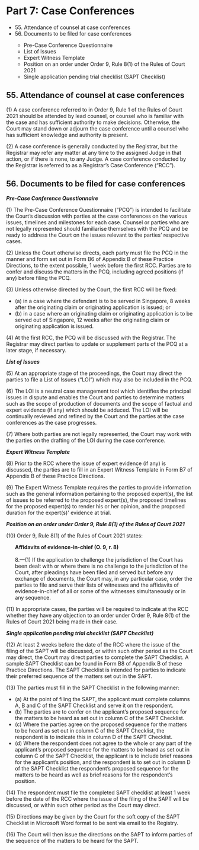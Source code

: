 # Part 7: Case Conferences

<ul type="*">
	<li>55. Attendance of counsel at case conferences</li>
	<li>56. Documents to be filed for case conferences</li>
		<ul>
			<li>Pre-Case Conference Questionnaire</li>
			<li>List of Issues</li>
			<li>Expert Witness Template</li>
			<li>Position on an order under Order 9, Rule 8(1) of the Rules of Court 2021</li>
			<li>Single application pending trial checklist (SAPT Checklist)</li>
		</ul>
</ul>

## 55. Attendance of counsel at case conferences

(1)	A case conference referred to in Order 9, Rule 1 of the Rules of Court 2021 should be attended by lead counsel, or counsel who is familiar with the case and has sufficient authority to make decisions. Otherwise, the Court may stand down or adjourn the case conference until a counsel who has sufficient knowledge and authority is present.

(2)	A case conference is generally conducted by the Registrar, but the Registrar may refer any matter at any time to the assigned Judge in that action, or if there is none, to any Judge. A case conference conducted by the Registrar is referred to as a Registrar’s Case Conference (“RCC”).

## 56. Documents to be filed for case conferences

***Pre-Case Conference Questionnaire***

(1)	The Pre-Case Conference Questionnaire (“PCQ”) is intended to facilitate the Court’s discussion with parties at the case conferences on the various issues, timelines and milestones for each case. Counsel or parties who are not legally represented should familiarise themselves with the PCQ and be ready to address the Court on the issues relevant to the parties’ respective cases.

(2)	Unless the Court otherwise directs, each party must file the PCQ in the manner and form set out in Form B6 of Appendix B of these Practice Directions, to the extent possible, 1 week before the first RCC. Parties are to confer and discuss the matters in the PCQ, including agreed positions (if any) before filing the PCQ.

(3)	Unless otherwise directed by the Court, the first RCC will be fixed:

<ul type="*">

<li>(a)	in a case where the defendant is to be served in Singapore, 8 weeks after the originating claim or originating application is issued; or</li>

<li>(b)	in a case where an originating claim or originating application is to be served out of Singapore, 12 weeks after the originating claim or originating application is issued.</li>

</ul>

(4)	At the first RCC, the PCQ will be discussed with the Registrar. The Registrar may direct parties to update or supplement parts of the PCQ at a later stage, if necessary.

***List of Issues***

(5)	At an appropriate stage of the proceedings, the Court may direct the parties to file a List of Issues (“LOI”) which may also be included in the PCQ.

(6)	The LOI is a neutral case management tool which identifies the principal issues in dispute and enables the Court and parties to determine matters such as the scope of production of documents and the scope of factual and expert evidence (if any) which should be adduced. The LOI will be continually reviewed and refined by the Court and the parties at the case conferences as the case progresses.

(7)	Where both parties are not legally represented, the Court may work with the parties on the drafting of the LOI during the case conference.

***Expert Witness Template***

(8)	Prior to the RCC where the issue of expert evidence (if any) is discussed, the parties are to fill in an Expert Witness Template in Form B7 of Appendix B of these Practice Directions.

(9)	The Expert Witness Template requires the parties to provide information such as the general information pertaining to the proposed expert(s), the list of issues to be referred to the proposed expert(s), the proposed timelines for the proposed expert(s) to render his or her opinion, and the proposed duration for the expert(s)' evidence at trial.

***Position on an order under Order 9, Rule 8(1) of the Rules of Court 2021***

(10)	Order 9, Rule 8(1) of the Rules of Court 2021 states:

<ul type="*">

<strong>Affidavits of evidence-in-chief (O. 9, r. 8)</strong><br><br>
8.—(1) If the application to challenge the jurisdiction of the Court has been dealt with or where there is no challenge to the jurisdiction of the Court, after pleadings have been filed and served but before any exchange of documents, the Court may, in any particular case, order the parties to file and serve their lists of witnesses and the affidavits of evidence-in-chief of all or some of the witnesses simultaneously or in any sequence.

</ul>

(11)	In appropriate cases, the parties will be required to indicate at the RCC whether they have any objection to an order under Order 9, Rule 8(1) of the Rules of Court 2021 being made in their case.

***Single application pending trial checklist (SAPT Checklist)***

(12)	At least 2 weeks before the date of the RCC where the issue of the filing of the SAPT will be discussed, or within such other period as the Court may direct, the Court may direct parties to complete the SAPT Checklist. A sample SAPT Checklist can be found in Form B8 of Appendix B of these Practice Directions. The SAPT Checklist is intended for parties to indicate their preferred sequence of the matters set out in the SAPT.

(13)	The parties must fill in the SAPT Checklist in the following manner:
<ul type="*">
<li>(a)	At the point of filing the SAPT, the applicant must complete columns A, B and C of the SAPT Checklist and serve it on the respondent.</li>

<li>(b)	The parties are to confer on the applicant’s proposed sequence for the matters to be heard as set out in column C of the SAPT Checklist.</li>

<li>(c)	Where the parties agree on the proposed sequence for the matters to be heard as set out in column C of the SAPT Checklist, the respondent is to indicate this in column D of the SAPT Checklist.</li>

<li>(d)	Where the respondent does not agree to the whole or any part of the applicant’s proposed sequence for the matters to be heard as set out in column C of the SAPT Checklist, the applicant is to include brief reasons for the applicant’s position, and the respondent is to set out in column D of the SAPT Checklist the respondent’s proposed sequence for the matters to be heard as well as brief reasons for the respondent’s position.</li>
</ul>
(14)	The respondent must file the completed SAPT checklist at least 1 week before the date of the RCC where the issue of the filing of the SAPT will be discussed, or within such other period as the Court may direct.

(15)	Directions may be given by the Court for the soft copy of the SAPT Checklist in Microsoft Word format to be sent via email to the Registry.

(16)	The Court will then issue the directions on the SAPT to inform parties of the sequence of the matters to be heard for the SAPT.
